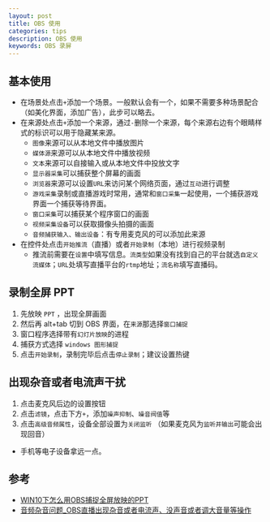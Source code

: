```yaml
---
layout: post
title: OBS 使用
categories: tips
description: OBS 使用
keywords: OBS 录屏
---
```


## 基本使用
+ 在场景处点击`+`添加一个场景。一般默认会有一个，如果不需要多种场景配合（如美化界面，添加广告），此步可以略去。
+ 在来源处点击`+`添加一个来源，通过`-`删除一个来源，每个来源右边有个眼睛样式的标识可以用于隐藏某来源。
  + `图像`来源可以从本地文件中播放图片
  + `媒体源`来源可以从本地文件中播放视频
  + `文本`来源可以自接输入或从本地文件中投放文字
  + `显示器采集`可以捕获整个屏幕的画面
  + `浏览器`来源可以设置`URL`来访问某个网络页面，通过`互动`进行调整
  + `游戏采集`录制或直播游戏时常用，通常和`窗口采集`一起使用，一个捕获游戏界面一个捕获等待界面。
  + `窗口采集`可以捕获某个程序窗口的画面
  + `视频采集设备`可以获取摄像头拍摄的画面
  + `音频捕获输入、输出设备`：有专用麦克风的可以添加此来源
+ 在控件处点击`开始推流`（直播）或者`开始录制`（本地）进行视频录制
  + 推流前需要在`设置`中填写信息。`流类型`如果没有找到自己的平台就选`自定义流媒体`；`URL`处填写直播平台的`rtmp`地址；`流名称`填写直播码。

## 录制全屏 PPT 
1. 先放映 `PPT` ，出现全屏画面
2. 然后再 alt+tab 切到 OBS 界面，在`来源`那选择`窗口捕捉`
3. 窗口程序选择带有`幻灯片放映`的进程
4. 捕获方式选择 `windows 图形捕捉` 
5. 点击`开始录制`，录制完毕后点击`停止录制`；建议设置热键

## 出现杂音或者电流声干扰
1. 点击麦克风后边的设置按钮
2. 点击`滤镜`，点击下方`+`，添加`噪声抑制`、`噪音阀值`等
3. 点击`高级音频属性`，设备全部设置为`关闭监听` （如果麦克风为`监听并输出`可能会出现回音）
+ 手机等电子设备拿远一点。


## 参考
+ [WIN10下怎么用OBS捕捉全屏放映的PPT
](https://blog.csdn.net/qq_31805591/article/details/107726780)
+ [音频杂音问题_OBS直播出现杂音或者电流声、没声音或者调大音量等操作
](https://blog.csdn.net/weixin_39975900/article/details/112665634)